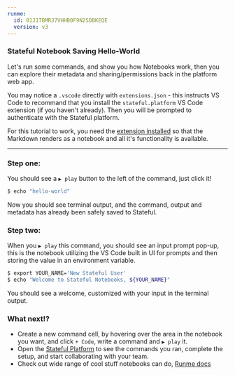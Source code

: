 ```yaml
---
runme:
  id: 01J1TBMRJ7VHHB0F9N2SDBKEQE
  version: v3
---
```


### Stateful Notebook Saving Hello-World

Let's run some commands, and show you how Notebooks work, then you can explore their metadata and sharing/permissions back in the platform web app.

You may notice a `.vscode` directly with `extensions.json` - this instructs VS Code to recommand that you install the `stateful.platform` VS Code extension (if you haven't already). Then you will be prompted to authenticate with the Stateful platform.

For this tutorial to work, you need the [extension installed](https://marketplace.visualstudio.com/items?itemName=stateful.platform) so that the Markdown renders as a notebook and all it's functionality is available.

---

### Step one:

You should see a `▶️ play` button to the left of the command, just click it!

```sh {"id":"01J1TBTVH2HPJNW6SXTTW70RMS","name":"step1-echo-command"}
$ echo "hello-world"
```

Now you should see terminal output, and the command, output and metadata has already been safely saved to Stateful.

### Step two:

When you `▶️ play` this command, you should see an input prompt pop-up, this is the notebook utilizing the VS Code built in UI for prompts and then storing the value in an environment variable.

```sh {"id":"01J1TCBTA6K6BQ2K1P0FFFGDDF","name":"step2-input-command"}
$ export YOUR_NAME='New Stateful User'
$ echo "Welcome to Stateful Notebooks, ${YOUR_NAME}"
```

You should see a welcome, customized with your input in the terminal output.

### What next!?

- Create a new command cell, by hovering over the area in the notebook you want, and click `+ Code`, write a command and `▶️ play` it.
- Open the [Stateful Platform](https://platform.stateful.com) to see the commands you ran, complete the setup, and start collaborating with your team.
- Check out wide range of cool stuff notebooks can do, [Runme docs](https://runme.dev)
